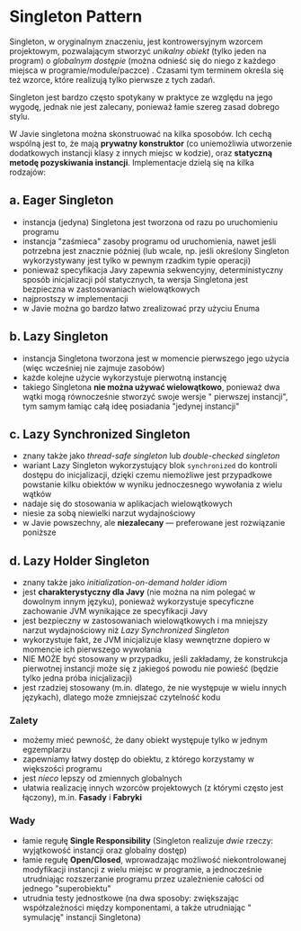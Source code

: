 # Singleton Pattern

Singleton, w oryginalnym znaczeniu, jest kontrowersyjnym wzorcem projektowym, pozwalającym stworzyć _unikalny obiekt_
(tylko jeden na program) o _globalnym dostępie_ (można odnieść się do niego z każdego miejsca w programie/module/paczce)
.
Czasami tym terminem określa się też wzorce, które realizują tylko pierwsze z tych zadań.

Singleton jest bardzo często spotykany w praktyce ze względu na jego wygodę, jednak nie jest zalecany, ponieważ łamie
szereg zasad dobrego stylu.

W Javie singletona można skonstruować na kilka sposobów. Ich cechą wspólną jest to, że mają **prywatny konstruktor**
(co uniemożliwia utworzenie dodatkowych instancji klasy z innych miejsc w kodzie), oraz **statyczną metodę pozyskiwania
instancji**. Implementacje dzielą się na kilka rodzajów:

## a. Eager Singleton

- instancja (jedyna) Singletona jest tworzona od razu po uruchomieniu programu
- instancja "zaśmieca" zasoby programu od uruchomienia, nawet jeśli potrzebna jest znacznie później (lub wcale, np.
  jeśli określony Singleton wykorzystywany jest tylko w pewnym rzadkim typie operacji)
- ponieważ specyfikacja Javy zapewnia sekwencyjny, deterministyczny sposób inicjalizacji pól statycznych, ta wersja
  Singletona jest bezpieczna w zastosowaniach wielowątkowych
- najprostszy w implementacji
- w Javie można go bardzo łatwo zrealizować przy użyciu Enuma

## b. Lazy Singleton

- instancja Singletona tworzona jest w momencie pierwszego jego użycia (więc wcześniej nie zajmuje zasobów)
- każde kolejne użycie wykorzystuje pierwotną instancję
- takiego Singletona **nie można używać wielowątkowo**, ponieważ dwa wątki mogą równocześnie stworzyć swoje wersje "
  pierwszej instancji", tym samym łamiąc całą ideę posiadania "jedynej instancji"

## c. Lazy Synchronized Singleton

- znany także jako _thread-safe singleton_ lub _double-checked singleton_
- wariant Lazy Singleton wykorzystujący blok `synchronized` do kontroli dostępu do inicjalizacji, dzięki czemu
  niemożliwe jest przypadkowe powstanie kilku obiektów w wyniku jednoczesnego wywołania z wielu wątków
- nadaje się do stosowania w aplikacjach wielowątkowych
- niesie za sobą niewielki narzut wydajnościowy
- w Javie powszechny, ale **niezalecany** — preferowane jest rozwiązanie poniższe

## d. Lazy Holder Singleton

- znany także jako _initialization-on-demand holder idiom_
- jest **charakterystyczny dla Javy** (nie można na nim polegać w dowolnym innym języku), ponieważ wykorzystuje
  specyficzne zachowanie JVM wynikające ze specyfikacji Javy
- jest bezpieczny w zastosowaniach wielowątkowych i ma mniejszy narzut wydajnościowy niż _Lazy Synchronized Singleton_
- wykorzystuje fakt, że JVM inicjalizuje klasy wewnętrzne dopiero w momencie ich pierwszego wywołania
- NIE MOŻE być stosowany w przypadku, jeśli zakładamy, że konstrukcja pierwotnej instancji może się z jakiegoś powodu
  nie powieść (będzie tylko jedna próba inicjalizacji)
- jest rzadziej stosowany (m.in. dlatego, że nie występuje w wielu innych językach), dlatego może zmniejszać czytelność
  kodu

### Zalety

- możemy mieć pewność, że dany obiekt występuje tylko w jednym egzemplarzu
- zapewniamy łatwy dostęp do obiektu, z którego korzystamy w większości programu
- jest _nieco_ lepszy od zmiennych globalnych
- ułatwia realizację innych wzorców projektowych (z którymi często jest łączony), m.in. **Fasady** i **Fabryki**

### Wady

- łamie regułę **Single Responsibility** (Singleton realizuje _dwie_ rzeczy: wyjątkowość instancji oraz globalny dostęp)
- łamie regułę **Open/Closed**, wprowadzając możliwość niekontrolowanej modyfikacji instancji z wielu miejsc w
  programie, a jednocześnie utrudniając rozszerzanie programu przez uzależnienie całości od jednego "superobiektu"
- utrudnia testy jednostkowe (na dwa sposoby: zwiększając współzależności między komponentami, a także utrudniając "
  symulację" instancji Singletona)